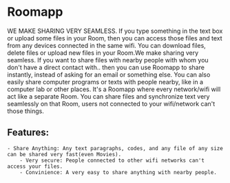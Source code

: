 # Roomapp

WE MAKE SHARING VERY SEAMLESS. 
If you type something in the text box or upload some files in your Room, then you can access those files and text from any devices connected in the same wifi. 
You can download files, delete files or upload new files in your Room.We make sharing very seamless. 
If you want to share files with nearby people with whom you don't have a direct contact with.. then you can use Roomapp to share instantly, instead of asking for an email or something else. 
You can also easily share computer programs or texts with people nearby, like in a computer lab or other places. 
It's a Roomapp where every network/wifi will act like a separate Room. 
You can share files and synchronize text very seamlessly on that Room, users not connected to your wifi/network can't those things.




## Features:

	- Share Anything: Any text paragraphs, codes, and any file of any size can be shared very fast(even Movies).
        - Very secure: People connected to other wifi networks can't access your files.
        - Convinience: A very easy to share anything with nearby people.
